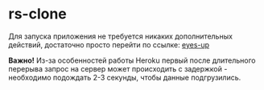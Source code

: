 # rs-clone
Для запуска приложения не требуется никаких дополнительных действий, достаточно просто перейти по ссылке: [eyes-up](https://idemidova.github.io/rs-clone/)

**Важно!** Из-за особенностей работы Heroku первый после длительного перерыва запрос на сервер может происходить с задержкой - необходимо подождать 2-3 секунды, чтобы данные подгрузились.
